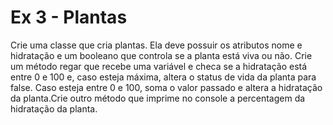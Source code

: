 # Ex 3 - Plantas 

Crie uma classe que cria plantas. Ela deve possuir os atributos nome e hidratação e um booleano que controla se a planta está viva ou não. Crie um método regar que recebe uma variável e checa se a hidratação está entre 0 e 100 e, caso esteja máxima, altera o status de vida da planta para false. Caso esteja entre 0 e 100, soma o valor passado e altera a hidratação da planta.Crie outro método que imprime no console a percentagem da hidratação da planta.